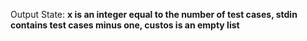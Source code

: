 Output State: **x is an integer equal to the number of test cases, stdin contains test cases minus one, custos is an empty list**